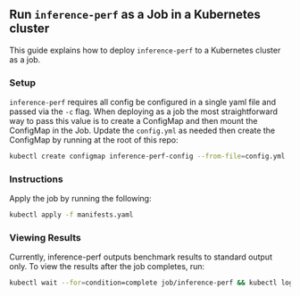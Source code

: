## Run `inference-perf` as a Job in a Kubernetes cluster

This guide explains how to deploy `inference-perf` to a Kubernetes cluster as a job.

### Setup

`inference-perf` requires all config be configured in a single yaml file and passed via the `-c` flag. When deploying as a job the most straightforward way to pass this value is to create a ConfigMap and then mount the ConfigMap in the Job. Update the `config.yml` as needed then create the ConfigMap by running at the root of this repo:

```bash
kubectl create configmap inference-perf-config --from-file=config.yml
```

### Instructions

Apply the job by running the following:
```bash
kubectl apply -f manifests.yaml
```

### Viewing Results

Currently, inference-perf outputs benchmark results to standard output only. To view the results after the job completes, run:
```bash
kubectl wait --for=condition=complete job/inference-perf && kubectl logs jobs/inference-perf
```
